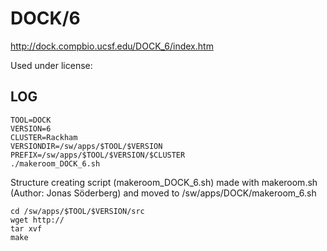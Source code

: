 DOCK/6
========================

<http://dock.compbio.ucsf.edu/DOCK_6/index.htm>

Used under license:


LOG
---

    TOOL=DOCK
    VERSION=6
    CLUSTER=Rackham
    VERSIONDIR=/sw/apps/$TOOL/$VERSION
    PREFIX=/sw/apps/$TOOL/$VERSION/$CLUSTER
    ./makeroom_DOCK_6.sh

Structure creating script (makeroom_DOCK_6.sh) made with makeroom.sh (Author: Jonas Söderberg) and moved to /sw/apps/DOCK/makeroom_6.sh

    cd /sw/apps/$TOOL/$VERSION/src
    wget http://
    tar xvf 
    make

